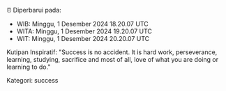 ⏰ Diperbarui pada:
- WIB: Minggu, 1 Desember 2024 18.20.07 UTC
- WITA: Minggu, 1 Desember 2024 19.20.07 UTC
- WIT: Minggu, 1 Desember 2024 20.20.07 UTC

Kutipan Inspiratif:
"Success is no accident. It is hard work, perseverance, learning, studying, sacrifice and most of all, love of what you are doing or learning to do."


Kategori: success

